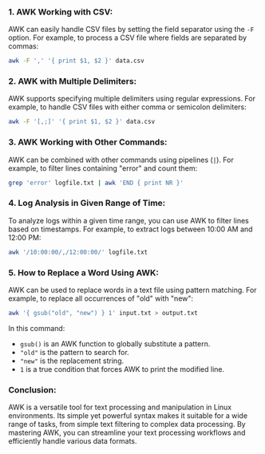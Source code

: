 
### 1. AWK Working with CSV:
AWK can easily handle CSV files by setting the field separator using the `-F` option. For example, to process a CSV file where fields are separated by commas:
```bash
awk -F ',' '{ print $1, $2 }' data.csv
```

### 2. AWK with Multiple Delimiters:
AWK supports specifying multiple delimiters using regular expressions. For example, to handle CSV files with either comma or semicolon delimiters:
```bash
awk -F '[,;]' '{ print $1, $2 }' data.csv
```

### 3. AWK Working with Other Commands:
AWK can be combined with other commands using pipelines (`|`). For example, to filter lines containing "error" and count them:
```bash
grep 'error' logfile.txt | awk 'END { print NR }'
```

### 4. Log Analysis in Given Range of Time:
To analyze logs within a given time range, you can use AWK to filter lines based on timestamps. For example, to extract logs between 10:00 AM and 12:00 PM:
```bash
awk '/10:00:00/,/12:00:00/' logfile.txt
```

### 5. How to Replace a Word Using AWK:
AWK can be used to replace words in a text file using pattern matching. For example, to replace all occurrences of "old" with "new":
```bash
awk '{ gsub("old", "new") } 1' input.txt > output.txt
```

In this command:
- `gsub()` is an AWK function to globally substitute a pattern.
- `"old"` is the pattern to search for.
- `"new"` is the replacement string.
- `1` is a true condition that forces AWK to print the modified line.

### Conclusion:
AWK is a versatile tool for text processing and manipulation in Linux environments.
Its simple yet powerful syntax makes it suitable for a wide range of tasks,
from simple text filtering to complex data processing. 
By mastering AWK, you can streamline your text processing workflows and efficiently handle various data formats.
